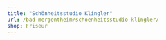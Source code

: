 ```yaml
---
title: "Schönheitsstudio Klingler"
url: /bad-mergentheim/schoenheitsstudio-klingler/
shop: Friseur
---
```

